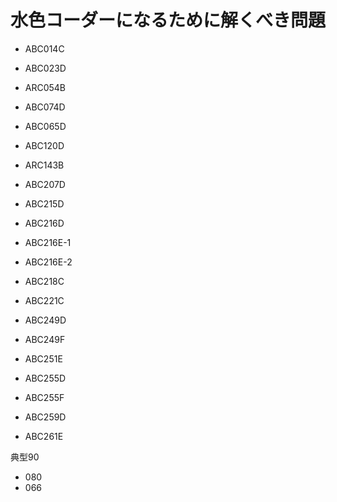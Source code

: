 # 水色コーダーになるために解くべき問題

- ABC014C
- ABC023D
- ARC054B
- ABC074D
- ABC065D
- ABC120D
- ARC143B

- ABC207D
- ABC215D
- ABC216D
- ABC216E-1
- ABC216E-2
- ABC218C
- ABC221C
- ABC249D
- ABC249F
- ABC251E
- ABC255D
- ABC255F
- ABC259D
- ABC261E

典型90 
- 080
- 066